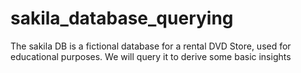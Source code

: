 # sakila_database_querying
The sakila DB is a fictional database for a rental DVD Store, used for educational purposes. We will query it to derive some basic insights
